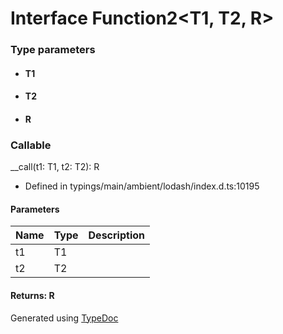 # Interface Function2<T1, T2, R>


### Type parameters

* #### T1
* #### T2
* #### R

### Callable
__call(t1: T1, t2: T2): R
  
* Defined in typings/main/ambient/lodash/index.d.ts:10195


#### Parameters

| Name | Type | Description |
| ---- | ---- | ---- |
| t1 | T1|  |
| t2 | T2|  |

#### Returns: R



Generated using [TypeDoc](http://typedoc.io)
